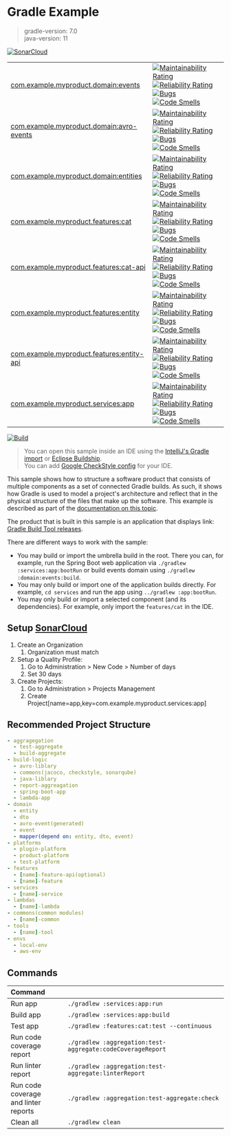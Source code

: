 # Gradle Example
> gradle-version: 7.0  
> java-version: 11

[![SonarCloud](https://sonarcloud.io/images/project_badges/sonarcloud-orange.svg)](https://sonarcloud.io/dashboard?id=srcmaxim-gradle-example)  
<table style="width:100%">
  <tr>
    <td>
      <a href="https://sonarcloud.io/dashboard?id=com.example.myproduct.domain:events" rel="nofollow">
        com.example.myproduct.domain:events
      </a>
    </td>
    <td>
      <a href="https://sonarcloud.io/dashboard?id=com.example.myproduct.domain:events" rel="nofollow"><img
            src="https://sonarcloud.io/api/project_badges/measure?project=com.example.myproduct.domain:events&metric=sqale_rating"
            alt="Maintainability Rating" style="max-width:100%;">
      </a>
      <a href="https://sonarcloud.io/dashboard?id=com.example.myproduct.domain:events" rel="nofollow"><img
            src="https://sonarcloud.io/api/project_badges/measure?project=com.example.myproduct.domain:events&metric=reliability_rating"
            alt="Reliability Rating" style="max-width:100%;">
      </a>
      <a href="https://sonarcloud.io/dashboard?id=com.example.myproduct.domain:events" rel="nofollow"><img
            src="https://sonarcloud.io/api/project_badges/measure?project=com.example.myproduct.domain:events&metric=bugs"
            alt="Bugs" style="max-width:100%;">
      </a>
      <a href="https://sonarcloud.io/dashboard?id=com.example.myproduct.domain:events" rel="nofollow"><img
            src="https://sonarcloud.io/api/project_badges/measure?project=com.example.myproduct.domain:events&metric=code_smells"
            alt="Code Smells" style="max-width:100%;">
      </a>
    </td>
  </tr>
  <tr>
    <td>
      <a href="https://sonarcloud.io/dashboard?id=com.example.myproduct.domain:avro-events" rel="nofollow">
        com.example.myproduct.domain:avro-events
      </a>
    </td>
    <td>
      <a href="https://sonarcloud.io/dashboard?id=com.example.myproduct.domain:avro-events" rel="nofollow"><img
          src="https://sonarcloud.io/api/project_badges/measure?project=com.example.myproduct.domain:avro-events&metric=sqale_rating"
          alt="Maintainability Rating" style="max-width:100%;">
      </a>
      <a href="https://sonarcloud.io/dashboard?id=com.example.myproduct.domain:avro-events" rel="nofollow"><img
          src="https://sonarcloud.io/api/project_badges/measure?project=com.example.myproduct.domain:avro-events&metric=reliability_rating"
          alt="Reliability Rating" style="max-width:100%;">
      </a>
      <a href="https://sonarcloud.io/dashboard?id=com.example.myproduct.domain:avro-events" rel="nofollow"><img
          src="https://sonarcloud.io/api/project_badges/measure?project=com.example.myproduct.domain:avro-events&metric=bugs"
          alt="Bugs" style="max-width:100%;">
      </a>
      <a href="https://sonarcloud.io/dashboard?id=com.example.myproduct.domain:avro-events" rel="nofollow"><img
          src="https://sonarcloud.io/api/project_badges/measure?project=com.example.myproduct.domain:avro-events&metric=code_smells"
          alt="Code Smells" style="max-width:100%;">
      </a>
    </td>
  </tr>
  <tr>
    <td>
      <a href="https://sonarcloud.io/dashboard?id=com.example.myproduct.domain:entities" rel="nofollow">
        com.example.myproduct.domain:entities
      </a>
    </td>
    <td>
      <a href="https://sonarcloud.io/dashboard?id=com.example.myproduct.domain:entities" rel="nofollow"><img
          src="https://sonarcloud.io/api/project_badges/measure?project=com.example.myproduct.domain:entities&metric=sqale_rating"
          alt="Maintainability Rating" style="max-width:100%;">
      </a>
      <a href="https://sonarcloud.io/dashboard?id=com.example.myproduct.domain:entities" rel="nofollow"><img
          src="https://sonarcloud.io/api/project_badges/measure?project=com.example.myproduct.domain:entities&metric=reliability_rating"
          alt="Reliability Rating" style="max-width:100%;">
      </a>
      <a href="https://sonarcloud.io/dashboard?id=com.example.myproduct.domain:entities" rel="nofollow"><img
          src="https://sonarcloud.io/api/project_badges/measure?project=com.example.myproduct.domain:entities&metric=bugs"
          alt="Bugs" style="max-width:100%;">
      </a>
      <a href="https://sonarcloud.io/dashboard?id=com.example.myproduct.domain:entities" rel="nofollow"><img
          src="https://sonarcloud.io/api/project_badges/measure?project=com.example.myproduct.domain:entities&metric=code_smells"
          alt="Code Smells" style="max-width:100%;">
      </a>
    </td>
  </tr>
  <tr>
    <td>
      <a href="https://sonarcloud.io/dashboard?id=com.example.myproduct.features:cat" rel="nofollow">
        com.example.myproduct.features:cat
      </a>
    </td>
    <td>
      <a href="https://sonarcloud.io/dashboard?id=com.example.myproduct.features:cat" rel="nofollow"><img
          src="https://sonarcloud.io/api/project_badges/measure?project=com.example.myproduct.features:cat&metric=sqale_rating"
          alt="Maintainability Rating" style="max-width:100%;">
      </a>
      <a href="https://sonarcloud.io/dashboard?id=com.example.myproduct.features:cat" rel="nofollow"><img
          src="https://sonarcloud.io/api/project_badges/measure?project=com.example.myproduct.features:cat&metric=reliability_rating"
          alt="Reliability Rating" style="max-width:100%;">
      </a>
      <a href="https://sonarcloud.io/dashboard?id=com.example.myproduct.features:cat" rel="nofollow"><img
          src="https://sonarcloud.io/api/project_badges/measure?project=com.example.myproduct.features:cat&metric=bugs"
          alt="Bugs" style="max-width:100%;">
      </a>
      <a href="https://sonarcloud.io/dashboard?id=com.example.myproduct.features:cat" rel="nofollow"><img
          src="https://sonarcloud.io/api/project_badges/measure?project=com.example.myproduct.features:cat&metric=code_smells"
          alt="Code Smells" style="max-width:100%;">
      </a>
    </td>
  </tr>
  <tr>
    <td>
      <a href="https://sonarcloud.io/dashboard?id=com.example.myproduct.features:cat-api" rel="nofollow">
        com.example.myproduct.features:cat-api
      </a>
    </td>
    <td>
      <a href="https://sonarcloud.io/dashboard?id=com.example.myproduct.features:cat-api" rel="nofollow"><img
          src="https://sonarcloud.io/api/project_badges/measure?project=com.example.myproduct.features:cat-api&metric=sqale_rating"
          alt="Maintainability Rating" style="max-width:100%;">
      </a>
      <a href="https://sonarcloud.io/dashboard?id=com.example.myproduct.features:cat-api" rel="nofollow"><img
          src="https://sonarcloud.io/api/project_badges/measure?project=com.example.myproduct.features:cat-api&metric=reliability_rating"
          alt="Reliability Rating" style="max-width:100%;">
      </a>
      <a href="https://sonarcloud.io/dashboard?id=com.example.myproduct.features:cat-api" rel="nofollow"><img
          src="https://sonarcloud.io/api/project_badges/measure?project=com.example.myproduct.features:cat-api&metric=bugs"
          alt="Bugs" style="max-width:100%;">
      </a>
      <a href="https://sonarcloud.io/dashboard?id=com.example.myproduct.features:cat-api" rel="nofollow"><img
          src="https://sonarcloud.io/api/project_badges/measure?project=com.example.myproduct.features:cat-api&metric=code_smells"
          alt="Code Smells" style="max-width:100%;">
      </a>
    </td>
  </tr>
  <tr>
    <td>
      <a href="https://sonarcloud.io/dashboard?id=com.example.myproduct.features:entity" rel="nofollow">
        com.example.myproduct.features:entity
      </a>
    </td>
    <td>
      <a href="https://sonarcloud.io/dashboard?id=com.example.myproduct.features:entity" rel="nofollow"><img
          src="https://sonarcloud.io/api/project_badges/measure?project=com.example.myproduct.features:entity&metric=sqale_rating"
          alt="Maintainability Rating" style="max-width:100%;">
      </a>
      <a href="https://sonarcloud.io/dashboard?id=com.example.myproduct.features:entity" rel="nofollow"><img
          src="https://sonarcloud.io/api/project_badges/measure?project=com.example.myproduct.features:entity&metric=reliability_rating"
          alt="Reliability Rating" style="max-width:100%;">
      </a>
      <a href="https://sonarcloud.io/dashboard?id=com.example.myproduct.features:entity" rel="nofollow"><img
          src="https://sonarcloud.io/api/project_badges/measure?project=com.example.myproduct.features:entity&metric=bugs"
          alt="Bugs" style="max-width:100%;">
      </a>
      <a href="https://sonarcloud.io/dashboard?id=com.example.myproduct.features:entity" rel="nofollow"><img
          src="https://sonarcloud.io/api/project_badges/measure?project=com.example.myproduct.features:entity&metric=code_smells"
          alt="Code Smells" style="max-width:100%;">
      </a>
    </td>
  </tr>
  <tr>
    <td>
      <a href="https://sonarcloud.io/dashboard?id=com.example.myproduct.features:entity-api" rel="nofollow">
        com.example.myproduct.features:entity-api
      </a>
    </td>
    <td>
      <a href="https://sonarcloud.io/dashboard?id=com.example.myproduct.features:entity-api" rel="nofollow"><img
          src="https://sonarcloud.io/api/project_badges/measure?project=com.example.myproduct.features:entity-api&metric=sqale_rating"
          alt="Maintainability Rating" style="max-width:100%;">
      </a>
      <a href="https://sonarcloud.io/dashboard?id=com.example.myproduct.features:entity-api" rel="nofollow"><img
          src="https://sonarcloud.io/api/project_badges/measure?project=com.example.myproduct.features:entity-api&metric=reliability_rating"
          alt="Reliability Rating" style="max-width:100%;">
      </a>
      <a href="https://sonarcloud.io/dashboard?id=com.example.myproduct.features:entity-api" rel="nofollow"><img
          src="https://sonarcloud.io/api/project_badges/measure?project=com.example.myproduct.features:entity-api&metric=bugs"
          alt="Bugs" style="max-width:100%;">
      </a>
      <a href="https://sonarcloud.io/dashboard?id=com.example.myproduct.features:entity-api" rel="nofollow"><img
          src="https://sonarcloud.io/api/project_badges/measure?project=com.example.myproduct.features:entity-api&metric=code_smells"
          alt="Code Smells" style="max-width:100%;">
      </a>
    </td>
  </tr>
  <tr>
    <td>
      <a href="https://sonarcloud.io/dashboard?id=com.example.myproduct.services:app" rel="nofollow">
        com.example.myproduct.services:app
      </a>
    </td>
    <td>
      <a href="https://sonarcloud.io/dashboard?id=com.example.myproduct.services:app" rel="nofollow"><img
          src="https://sonarcloud.io/api/project_badges/measure?project=com.example.myproduct.services:app&metric=sqale_rating"
          alt="Maintainability Rating" style="max-width:100%;">
      </a>
      <a href="https://sonarcloud.io/dashboard?id=com.example.myproduct.services:app" rel="nofollow"><img
          src="https://sonarcloud.io/api/project_badges/measure?project=com.example.myproduct.services:app&metric=reliability_rating"
          alt="Reliability Rating" style="max-width:100%;">
      </a>
      <a href="https://sonarcloud.io/dashboard?id=com.example.myproduct.services:app" rel="nofollow"><img
          src="https://sonarcloud.io/api/project_badges/measure?project=com.example.myproduct.services:app&metric=bugs"
          alt="Bugs" style="max-width:100%;">
      </a>
      <a href="https://sonarcloud.io/dashboard?id=com.example.myproduct.services:app" rel="nofollow"><img
          src="https://sonarcloud.io/api/project_badges/measure?project=com.example.myproduct.services:app&metric=code_smells"
          alt="Code Smells" style="max-width:100%;">
      </a>
    </td>
  </tr>
</table>

[![Build](https://github.com/srcmaxim/gradle-example/actions/workflows/build.yml/badge.svg)](https://github.com/srcmaxim/gradle-example/actions/workflows/build.yml)

> You can open this sample inside an IDE using the [IntelliJ's Gradle import](https://www.jetbrains.com/help/idea/gradle.html#gradle_import_project_start) or [Eclipse Buildship](https://projects.eclipse.org/projects/tools.buildship).  
> You can add [Google CheckStyle config](build-logic/commons/src/main/resources/StyleSources.md) for your IDE.

This sample shows how to structure a software product that consists of multiple components as a set of connected Gradle builds.
As such, it shows how Gradle is used to model a project's architecture and reflect that in the physical structure of the files that make up the software.
This example is described as part of the [documentation on this topic](https://docs.gradle.org/7.0/userguide/structuring_software_products.html).

The product that is built in this sample is an application that displays link: [Gradle Build Tool releases](https://gradle.org/releases/).

There are different ways to work with the sample:

- You may build or import the umbrella build in the root.
  There you can, for example, run the Spring Boot web application via `./gradlew :services:app:bootRun` or build events domain using `./gradlew :domain:events:build`.
- You may only build or import one of the application builds directly.
  For example, `cd services` and run the app using  `../gradlew :app:bootRun`.
- You may only build or import a selected component (and its dependencies).
  For example, only import the `features/cat` in the IDE.

## Setup [SonarCloud](https://sonarcloud.io/)

1. Create an Organization
   1. Organization must match 
2. Setup a Quality Profile:
   1. Go to Administration > New Code > Number of days
   2. Set 30 days
3. Create Projects:
   1. Go to Administration > Projects Management
   2. Create Project\[name=app,key=com.example.myproduct.services:app]

## Recommended Project Structure

```yml
- aggragegation
  - test-aggregate
  - build-aggregate
- build-logic
  - avro-liblary
  - commons(jacoco, checkstyle, sonarqube)
  - java-liblary
  - report-aggreagation
  - spring-boot-app
  - lambda-app
- domain
  - entity
  - dto
  - avro-event(generated)
  - event
  - mapper(depend on: entity, dto, event)
- platforms
  - plugin-platform
  - product-platform
  - test-platform
- features
  - [name]-feature-api(optional)
  - [name]-feature
- services
  - [name]-service
- lambdas
  - [name]-lambda
- commons(common modules)
  - [name]-common
- tools
  - [name]-tool
- envs
  - local-env
  - aws-env
```

## Commands

|Command||
|:---|---|
|Run app|`./gradlew :services:app:run`
|Build app| `./gradlew :services:app:build`
|Test app|`./gradlew :features:cat:test --continuous`
|Run code coverage <br /> report|`./gradlew :aggregation:test-aggregate:codeCoverageReport`
|Run linter report|`./gradlew :aggregation:test-aggregate:linterReport`
|Run code coverage <br /> and linter reports|`./gradlew :aggregation:test-aggregate:check`
|Clean all|`./gradlew clean`
